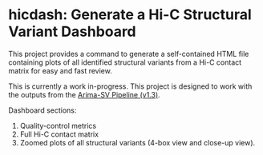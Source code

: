 # hicdash: Generate a Hi-C Structural Variant Dashboard

This project provides a command to generate a self-contained HTML file containing plots of all identified structural variants from a Hi-C contact matrix for easy and fast review. 

This is currently a work in-progress. This project is designed to work with the outputs from the [Arima-SV Pipeline (v1.3)](https://github.com/ArimaGenomics/Arima-SV-Pipeline).

Dashboard sections:
1. Quality-control metrics
2. Full Hi-C contact matrix
3. Zoomed plots of all structural variants (4-box view and close-up view). 
